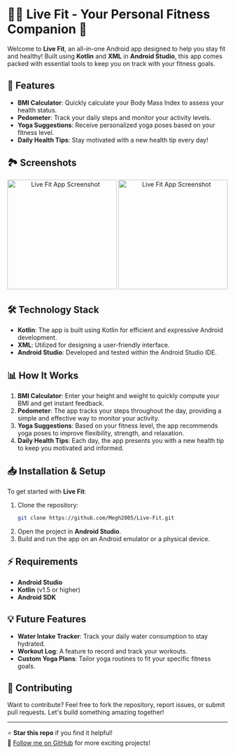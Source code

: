 # 🏋️‍♂️ Live Fit - Your Personal Fitness Companion 📱

Welcome to **Live Fit**, an all-in-one Android app designed to help you stay fit and healthy! Built using **Kotlin** and **XML** in **Android Studio**, this app comes packed with essential tools to keep you on track with your fitness goals.

## 🚀 Features

- **BMI Calculator**: Quickly calculate your Body Mass Index to assess your health status.
- **Pedometer**: Track your daily steps and monitor your activity levels.
- **Yoga Suggestions**: Receive personalized yoga poses based on your fitness level.
- **Daily Health Tips**: Stay motivated with a new health tip every day!

## 🏞️ Screenshots

<p align="center">
  <img src="link-to-screenshot1" alt="Live Fit App Screenshot" width="250"/>
  <img src="link-to-screenshot2" alt="Live Fit App Screenshot" width="250"/>
</p>

## 🛠️ Technology Stack

- **Kotlin**: The app is built using Kotlin for efficient and expressive Android development.
- **XML**: Utilized for designing a user-friendly interface.
- **Android Studio**: Developed and tested within the Android Studio IDE.
  
## 📊 How It Works

1. **BMI Calculator**: Enter your height and weight to quickly compute your BMI and get instant feedback.
2. **Pedometer**: The app tracks your steps throughout the day, providing a simple and effective way to monitor your activity.
3. **Yoga Suggestions**: Based on your fitness level, the app recommends yoga poses to improve flexibility, strength, and relaxation.
4. **Daily Health Tips**: Each day, the app presents you with a new health tip to keep you motivated and informed.

## 📥 Installation & Setup

To get started with **Live Fit**:

1. Clone the repository:
    ```bash
    git clone https://github.com/Megh2005/Live-Fit.git
    ```
2. Open the project in **Android Studio**.
3. Build and run the app on an Android emulator or a physical device.

## ⚡ Requirements

- **Android Studio**
- **Kotlin** (v1.5 or higher)
- **Android SDK**

## 💡 Future Features

- **Water Intake Tracker**: Track your daily water consumption to stay hydrated.
- **Workout Log**: A feature to record and track your workouts.
- **Custom Yoga Plans**: Tailor yoga routines to fit your specific fitness goals.

## 🤝 Contributing

Want to contribute? Feel free to fork the repository, report issues, or submit pull requests. Let's build something amazing together!

---

⭐ **Star this repo** if you find it helpful!  
🔗 [Follow me on GitHub](https://github.com/Megh2005) for more exciting projects!
